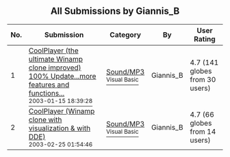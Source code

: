 ﻿<div align="center">

## All Submissions by Giannis\_B

</div>

No.  | Submission | Category | By   | User Rating
---- | ---------- | -------- | ---- | -----------
1 | [CoolPlayer \(the ultimate Winamp clone improved\) 100% Update\.\.\.more features and functions\.\.\.<br /><sup>2003-01-15 18:39:28</sup>](https://github.com/Planet-Source-Code/giannis-b-coolplayer-the-ultimate-winamp-clone-improved-100-update-more-features-and-funct__1-42111) | [Sound/MP3<br /><sup>Visual Basic</sup>](../ByCategory/sound-mp3__1-45.md) | Giannis\_B | 4.7 (141 globes from 30 users)
2 | [CoolPlayer \(Winamp clone with visualization & with DDE\)<br /><sup>2003-02-25 01:54:46</sup>](https://github.com/Planet-Source-Code/giannis-b-coolplayer-winamp-clone-with-visualization-with-dde__1-43506) | [Sound/MP3<br /><sup>Visual Basic</sup>](../ByCategory/sound-mp3__1-45.md) | Giannis\_B | 4.7 (66 globes from 14 users)

